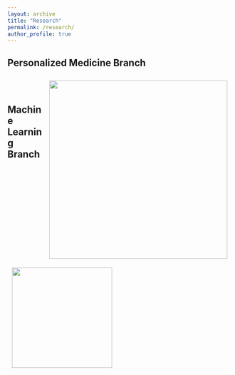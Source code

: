 ```yaml
---
layout: archive
title: "Research"
permalink: /research/
author_profile: true
---
```

  
## Personalized Medicine Branch
<img align="right" src="" width="400 px" style="padding: 10px">
<br>
<br>

## Machine Learning Branch
<img align="left" src="" width="225 px" style="padding: 10px">
<br>
<br>
<br>
